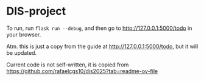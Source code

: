 # DIS-project

To run, run `flask run --debug`, and then go to http://127.0.0.1:5000/todo in your browser.

Atm. this is just a copy from the guide at http://127.0.0.1:5000/todo, but it will be updated.

Current code is not self-written, it is copied from https://github.com/rafaelcgs10/dis2025?tab=readme-ov-file
